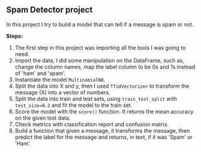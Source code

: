 ## Spam Detector project

In this project I try to build a model that can tell if a message is spam or not.

**Steps:**
  1. The first step in this project was importing all the tools I was going to need. 
  2. Import the data, I did some manipulation on the DataFrame, such as, change the column names, map the label column to be 0s and 1s instead of 'ham' and 'spam'.
  3. Instantiate the model `MultinomialNB`.
  4. Split the data into X and y, then I used `TfidVectorizer` to transform the message (X) into a vector of numbers.
  5. Split the data into train and test sets, using `train_test_split` with `test_size=0.2` and fit the model to the train set.
  6. Score the model with the `score()` function. It returns the mean accuracy on the given test data.
  7. Check metrics with classification report and confusion matrix.
  8. Build a function that given a message, it transforms the message, then predict the label for the message and returns, in text, if it was 'Spam' or 'Ham'. 


